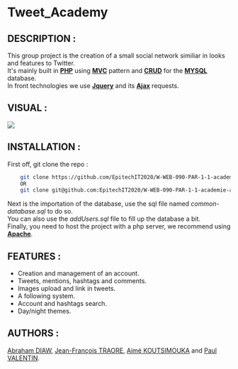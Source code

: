 # Tweet_Academy 

## DESCRIPTION :
This group project is the creation of a small social network similiar in looks and features to Twitter.  
It's mainly built in **[PHP]** using **[MVC]** pattern and **[CRUD]** for the **[MYSQL]** database.  
In front technologies we use **[Jquery]** and its **[Ajax]** requests.  

## VISUAL : 
![](https://s4.gifyu.com/images/ezgif.com-gif-maker8d3842fbde29efc5.gif)

## INSTALLATION : 
First off, git clone the repo :
```sh   
    git clone https://github.com/EpitechIT2020/W-WEB-090-PAR-1-1-academie-abraham.diaw.git
    OR
    git clone git@github.com:EpitechIT2020/W-WEB-090-PAR-1-1-academie-abraham.diaw.git
```
Next is the importation of the database, use the sql file named *common-database.sql* to do so.  
You can also use the *addUsers.sql* file to fill up the database a bit.  
Finally, you need to host the project with a php server, we recommend using **[Apache]**.  

## FEATURES : 
- Creation and management of an account.
- Tweets, mentions, hashtags and comments.
- Images upload and link in tweets.
- A following system.
- Account and hashtags search.
- Day/night themes.

## AUTHORS : 
[Abraham DIAW], [Jean-François TRAORE], [Aimé KOUTSIMOUKA] and [Paul VALENTIN].

[PHP]: <https://www.php.net/>
[MVC]: <https://en.wikipedia.org/wiki/Model%E2%80%93view%E2%80%93controller/>
[CRUD]: <https://en.wikipedia.org/wiki/Create,_read,_update_and_delete/>
[MYSQL]: <https://www.mysql.com/>
[Jquery]: <https://jquery.com/>
[Ajax]: <https://api.jquery.com/jquery.ajax/>
[Apache]: <https://httpd.apache.org>

[Abraham DIAW]: <https://github.com/AbrahamDiaw/>
[Jean-François TRAORE]: <https://github.com/inconnu060217/>
[Aimé KOUTSIMOUKA]: <https://github.com/XxJaeger/>
[Paul VALENTIN]: <https://github.com/pvalentinn/>
